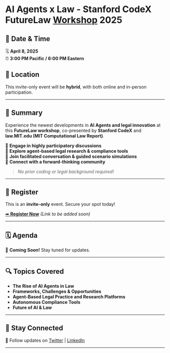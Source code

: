 # AI Agents x Law - Stanford CodeX FutureLaw [Workshop](https://computationallaw.org) 2025

## 📅 Date & Time
🗓 **April 8, 2025**  
⏰ **3:00 PM Pacific / 6:00 PM Eastern**  

## 📍 Location
This invite-only event will be **hybrid**, with both online and in-person participation.

---

## 🚀 Summary
Experience the newest developments in **AI Agents and legal innovation** at this **FutureLaw workshop**, co-presented by **Stanford CodeX** and **law.MIT.edu (MIT Computational Law Report)**.

🔹 **Engage in highly participatory discussions**  
🔹 **Explore agent-based legal research & compliance tools**  
🔹 **Join facilitated conversation & guided scenario simulations**  
🔹 **Connect with a forward-thinking community**  

> *No prior coding or legal background required!*

---

## 📝 Register
This is an **invite-only** event. Secure your spot today!

[➡ **Register Now**](#) _(Link to be added soon)_

---

## 🗓 Agenda
🚧 **Coming Soon!** Stay tuned for updates.

---

## 🔍 Topics Covered
- **The Rise of AI Agents in Law**
- **Frameworks, Challenges & Opportunities**
- **Agent-Based Legal Practice and Research Platforms**
- **Autonomous Compliance Tools**
- **Future of AI & Law**

---

## 📢 Stay Connected

🔗 Follow updates on [Twitter](#) | [LinkedIn](#)

-----
